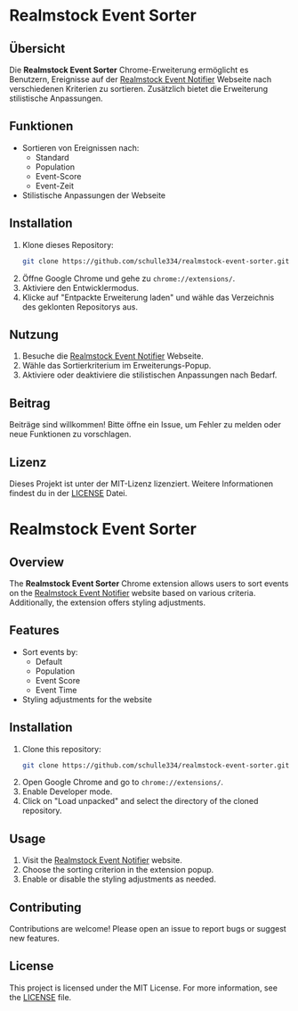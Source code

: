
# Realmstock Event Sorter

## Übersicht

Die **Realmstock Event Sorter** Chrome-Erweiterung ermöglicht es Benutzern, Ereignisse auf der [Realmstock Event Notifier](https://realmstock.com/pages/event-notifier) Webseite nach verschiedenen Kriterien zu sortieren. Zusätzlich bietet die Erweiterung stilistische Anpassungen.

## Funktionen

- Sortieren von Ereignissen nach:
  - Standard
  - Population
  - Event-Score
  - Event-Zeit
- Stilistische Anpassungen der Webseite


## Installation

1. Klone dieses Repository:
   ```bash
   git clone https://github.com/schulle334/realmstock-event-sorter.git
   ```
2. Öffne Google Chrome und gehe zu `chrome://extensions/`.
3. Aktiviere den Entwicklermodus.
4. Klicke auf "Entpackte Erweiterung laden" und wähle das Verzeichnis des geklonten Repositorys aus.

## Nutzung

1. Besuche die [Realmstock Event Notifier](https://realmstock.com/pages/event-notifier) Webseite.
2. Wähle das Sortierkriterium im Erweiterungs-Popup.
3. Aktiviere oder deaktiviere die stilistischen Anpassungen nach Bedarf.

## Beitrag

Beiträge sind willkommen! Bitte öffne ein Issue, um Fehler zu melden oder neue Funktionen zu vorschlagen.

## Lizenz

Dieses Projekt ist unter der MIT-Lizenz lizenziert. Weitere Informationen findest du in der [LICENSE](LICENSE) Datei.


# Realmstock Event Sorter

## Overview

The **Realmstock Event Sorter** Chrome extension allows users to sort events on the [Realmstock Event Notifier](https://realmstock.com/pages/event-notifier) website based on various criteria. Additionally, the extension offers styling adjustments.

## Features

- Sort events by:
  - Default
  - Population
  - Event Score
  - Event Time
- Styling adjustments for the website


## Installation

1. Clone this repository:
   ```bash
   git clone https://github.com/schulle334/realmstock-event-sorter.git
   ```
2. Open Google Chrome and go to `chrome://extensions/`.
3. Enable Developer mode.
4. Click on "Load unpacked" and select the directory of the cloned repository.

## Usage

1. Visit the [Realmstock Event Notifier](https://realmstock.com/pages/event-notifier) website.
2. Choose the sorting criterion in the extension popup.
3. Enable or disable the styling adjustments as needed.

## Contributing

Contributions are welcome! Please open an issue to report bugs or suggest new features.

## License

This project is licensed under the MIT License. For more information, see the [LICENSE](LICENSE) file.
